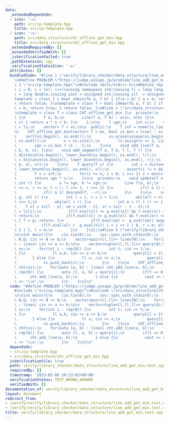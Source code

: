 ```yaml
---
data:
  _extendedDependsOn:
  - icon: ':x:'
    path: src/cp-template.hpp
    title: src/cp-template.hpp
  - icon: ':x:'
    path: src/data_structure/cht_offline_get_min.hpp
    title: src/data_structure/cht_offline_get_min.hpp
  _extendedRequiredBy: []
  _extendedVerifiedWith: []
  _isVerificationFailed: true
  _pathExtension: cpp
  _verificationStatusIcon: ':x:'
  attributes: {}
  bundledCode: "#line 1 \"verify/library_checker/data_structure/line_add_get_min.test.cpp\"\
    \n#define PROBLEM \"https://judge.yosupo.jp/problem/line_add_get_min\"\n\n#line\
    \ 1 \"src/cp-template.hpp\"\n#include <bits/stdc++.h>\n#define rep(i,n) for(int\
    \ i = 0; i < (n); i++)\nusing namespace std;\nusing ll = long long;\nusing ld\
    \ = long double;\nusing uint = unsigned int;\nusing ull  = unsigned long long;\n\
    template < class T > bool chmin(T& a, T b) { if(a > b) { a = b; return true; }\
    \ return false; }\ntemplate < class T > bool chmax(T& a, T b) { if(a < b) { a\
    \ = b; return true; } return false; }\n#line 1 \"src/data_structure/cht_offline_get_min.hpp\"\
    \ntemplate < class T > class CHT_offline_get_min {\n  private:\n    struct Line\
    \ {\n        T a, b;\n        Line(T a, T b) : a(a), b(b) {}\n        T eval(T\
    \ x) { return a * x + b; }\n    };\n\n    T sgn;\n    int n;\n    vector< Line\
    \ > ls;\n    vector< T > xs;\n\n  public:\n    T inf = numeric_limits< T >::max();\n\
    \n    CHT_offline_get_min(vector< T > &x, bool is_min = true) : xs(x) {\n    \
    \    sort(xs.begin(), xs.end());\n        xs.erase(unique(xs.begin(), xs.end()),\
    \ xs.end());\n        n = xs.size();\n        ls.assign(n << 1, Line(0, inf));\n\
    \        sgn = is_min ? +1 : -1;\n    }\n\n    void add_line(T a, T b) { update(a,\
    \ b, 0, n); }\n\n    void add_segment(T a, T b, T l, T r) {\n        int xl =\
    \ distance(xs.begin(), lower_bound(xs.begin(), xs.end(), l));\n        int xr\
    \ = distance(xs.begin(), lower_bound(xs.begin(), xs.end(), r));\n        update(a,\
    \ b, xl, xr);\n    }\n\n    T query(T x) {\n        int i = distance(xs.begin(),\
    \ lower_bound(xs.begin(), xs.end(), x));\n        assert(i != n && x == xs[i]);\n\
    \        T v = inf;\n        for(i += n; i > 0; i >>= 1) v = min(v, ls[i].eval(x));\n\
    \        return sgn * v;\n    }\n\n  private:\n    void update(T a, T b, int l,\
    \ int r) {\n        a *= sgn, b *= sgn;\n        Line f(a, b);\n        for(l\
    \ += n, r += n; l < r; l >>= 1, r >>= 1) {\n            if(l & 1) descend(f, l++);\n\
    \            if(r & 1) descend(f, --r);\n        }\n    }\n\n    void descend(Line\
    \ g, int i) {\n        int l = i, r = i + 1;\n        while(l < n) l <<= 1, r\
    \ <<= 1;\n        while(l < r) {\n            int m = (l + r) >> 1;\n        \
    \    T xl = xs[l - n], xm = xs[m - n], xr = xs[r - 1 - n];\n            Line &f\
    \ = ls[i];\n            if(f.eval(xl) <= g.eval(xl) && f.eval(xr) <= g.eval(xr))\
    \ return;\n            if(f.eval(xl) >= g.eval(xl) && f.eval(xr) >= g.eval(xr))\
    \ { f = g; return; }\n            if(f.eval(xm) >  g.eval(xm)) swap(f, g);\n \
    \           if(f.eval(xl) >  g.eval(xl)) i = i << 1 | 0, r = m; else i = i <<\
    \ 1 | 1, l = m;\n        }\n    }\n};\n#line 5 \"verify/library_checker/data_structure/line_add_get_min.test.cpp\"\
    \n\nint main(){\n    cin.tie(0);\n    ios::sync_with_stdio(0);\n    \n    int\
    \ N,Q; cin >> N >> Q;\n    vector<pair<ll,ll>> lines(N);\n    for(auto &[a, b]\
    \ : lines) cin >> a >> b;\n\n    vector<tuple<ll,ll,ll>> query(Q);\n    vector<ll>\
    \ xs;\n    for(int i : rep(Q)) {\n        int t; cin >> t;\n        if(t == 0)\
    \ {\n            ll a,b; cin >> a >> b;\n            query[i] = {t, a, b};\n \
    \       } else {\n            ll x; cin >> x;\n            query[i] = {t, x, 0};\n\
    \            xs.push_back(x);\n        }\n    }\n\n    CHT_offline_get_min<ll>\
    \ cht(xs);\n    for(auto [a, b] : lines) cht.add_line(a, b);\n    for(int i :\
    \ rep(Q)) {\n        auto [t, a, b] = query[i];\n        if(t == 0) {\n      \
    \      cht.add_line(a, b);\n        } else {\n            cout << cht.query(a)\
    \ << '\\n';\n        }\n    }\n}\n"
  code: "#define PROBLEM \"https://judge.yosupo.jp/problem/line_add_get_min\"\n\n\
    #include \"src/cp-template.hpp\"\n#include \"src/data_structure/cht_offline_get_min.hpp\"\
    \n\nint main(){\n    cin.tie(0);\n    ios::sync_with_stdio(0);\n    \n    int\
    \ N,Q; cin >> N >> Q;\n    vector<pair<ll,ll>> lines(N);\n    for(auto &[a, b]\
    \ : lines) cin >> a >> b;\n\n    vector<tuple<ll,ll,ll>> query(Q);\n    vector<ll>\
    \ xs;\n    for(int i : rep(Q)) {\n        int t; cin >> t;\n        if(t == 0)\
    \ {\n            ll a,b; cin >> a >> b;\n            query[i] = {t, a, b};\n \
    \       } else {\n            ll x; cin >> x;\n            query[i] = {t, x, 0};\n\
    \            xs.push_back(x);\n        }\n    }\n\n    CHT_offline_get_min<ll>\
    \ cht(xs);\n    for(auto [a, b] : lines) cht.add_line(a, b);\n    for(int i :\
    \ rep(Q)) {\n        auto [t, a, b] = query[i];\n        if(t == 0) {\n      \
    \      cht.add_line(a, b);\n        } else {\n            cout << cht.query(a)\
    \ << '\\n';\n        }\n    }\n}\n"
  dependsOn:
  - src/cp-template.hpp
  - src/data_structure/cht_offline_get_min.hpp
  isVerificationFile: true
  path: verify/library_checker/data_structure/line_add_get_min.test.cpp
  requiredBy: []
  timestamp: '2023-05-06 10:23:02+09:00'
  verificationStatus: TEST_WRONG_ANSWER
  verifiedWith: []
documentation_of: verify/library_checker/data_structure/line_add_get_min.test.cpp
layout: document
redirect_from:
- /verify/verify/library_checker/data_structure/line_add_get_min.test.cpp
- /verify/verify/library_checker/data_structure/line_add_get_min.test.cpp.html
title: verify/library_checker/data_structure/line_add_get_min.test.cpp
---
```

